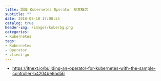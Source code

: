 ```yaml
---
title: 認識 Kubernetes Operator 基本概念
subtitle: ""
date: 2018-08-10 17:08:54
catalog: true
header-img: /images/kube/bg.png
categories:
- Kubernetes
tags:
- Kubernetes
- Operator
- client-go
---
```



- https://itnext.io/building-an-operator-for-kubernetes-with-the-sample-controller-b4204be9ad56
